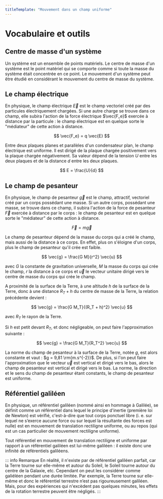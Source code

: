 ```yaml
---
titleTemplate: "Mouvement dans un champ uniforme"
---
```


# Vocabulaire et outils

## Centre de masse d'un système

Un système est un ensemble de points matériels. Le centre de masse d'un système est le point matériel qui se comporte comme si toute la masse du système était concentrée en ce point. Le mouvement d'un système peut être étudié en considérant le mouvement du centre de masse du système.

## Le champ électrique

En physique, le champ électrique $\vec{E}$ est le champ vectoriel créé par des particules électriquement chargées. Si une autre charge se trouve dans ce champ, elle subira l'action de la force électrique $\vec{F_e}$ exercée à distance par la particule : le champ électrique est en quelque sorte le "médiateur" de cette action à distance.

$$
\vec{F_e} = q \vec{E}
$$

Entre deux plaques planes et parallèles d'un condensateur plan, le champ électrique est uniforme. Il est dirigé de la plaque chargée positivement vers la plaque chargée négativement. Sa valeur dépend de la tension $U$ entre les deux plaques et de la distance $d$ entre les deux plaques.

$$
E = \frac{U}{d}
$$

## Le champ de pesanteur

En physique, le champ de pesanteur $\vec{g}$ est le champ, attractif, vectoriel créé par un corps possédant une masse. Si un autre corps, possédant une masse, se trouve dans ce champ, il subira l'action de la force de pesanteur $\vec{F}$ exercée à distance par le corps : le champ de pesanteur est en quelque sorte le "médiateur" de cette action à distance.

$$
\vec{F} = m \vec{g}
$$

Le champ de pesanteur dépend de la masse du corps qui a créé le champ, mais aussi de la distance à ce corps. En effet, plus on s'éloigne d'un corps, plus le champ de pesanteur qu'il crée est faible.

$$
\vec{g} = \frac{G M}{r^2} \vec{u}
$$

avec $G$ la constante de gravitation universelle, $M$ la masse du corps qui crée le champ, $r$ la distance à ce corps et $\vec{u}$ le vecteur unitaire dirigé vers le centre de masse du corps qui crée le champ.

A proximité de la surface de la Terre, à une altitude $h$ de la surface de la Terre, donc à une distance $R_T + h$ du centre de masse de la Terre, la relation précédente devient :

$$
\vec{g} = \frac{G M_T}{(R_T + h)^2} \vec{u}
$$

avec $R_T$ le rayon de la Terre.

Si $h$ est petit devant $R_T$, et donc négligeable, on peut faire l'approximation suivante :

$$
\vec{g} = \frac{G M_T}{R_T^2} \vec{u}
$$

La norme du champ de pesanteur à la surface de la Terre, notée $g$, est alors constante et vaut : $g = 9,81 \rm{m.s^{-2}}$. De plus, si l'on peut faire l'approximation que le vecteur $\vec{u}$ est vertical et dirigé vers le bas, alors le champ de pesanteur est vertical et dirigé vers le bas. La norme, la direction et le sens du champ de pesanteur étant constants, le champ de pesanteur est uniforme.


## Référentiel galiléen

En physique, un référentiel galiléen (nommé ainsi en hommage à Galilée), se définit comme un référentiel dans lequel le principe d'inertie (première loi de Newton) est vérifié, c'est-à-dire que tout corps ponctuel libre (i. e. sur lequel ne s’exerce aucune force ou sur lequel la résultante des forces est nulle) est en mouvement de translation rectiligne uniforme, ou au repos (qui est un cas particulier de mouvement rectiligne uniforme).

Tout référentiel en mouvement de translation rectiligne et uniforme par rapport à un référentiel galiléen est lui-même galiléen : il existe donc une infinité de référentiels galiléens.

::: info Remarque
En réalité, il n'existe par de référentiel galiléen parfait, car la Terre tourne sur elle-même et autour du Soleil, le Soleil tourne autour du centre de la Galaxie, etc. Cependant on peut les considérer comme galiéléen pendant une durée limitée. Par exemple, la Terre tourne sur elle-même et donc le référentiel terrestre n’est pas rigoureusement galiléen. Mais, pour des expériences qui n'excèdent pas quelques minutes, les effets de la rotation terrestre peuvent être négligés.
:::